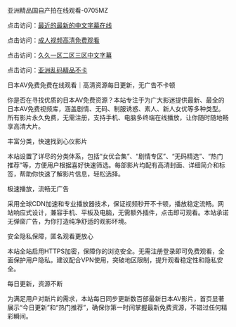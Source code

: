 
亚洲精品国自产拍在线观看-0705MZ


点击访问：<a href="https://gfd-5xg.pages.dev/">最近的最新的中文字幕在线</a>

点击访问：<a href="https://tfda.pages.dev/">成人视频高清免费观看</a>

点击访问：<a href="https://bsdf-5f5.pages.dev/">久久一区二区三区中文字幕</a>

点击访问：<a href="https://vassv.pages.dev/">亚洲乱码精品不卡</a>




日本AV免费免费在线观看｜高清资源每日更新，无广告不卡顿

你是否在寻找优质的日本AV免费资源？本站专注于为广大影迷提供最新、最全的日本AV免费视频库，涵盖剧情、无码、制服诱惑、素人、新人女优等多种类型。所有影片永久免费，无需注册，支持手机、电脑多终端在线播放，让你随时随地畅享高清大片。

丰富分类，快速找到心仪影片

本站设置了详尽的分类体系，包括“女优合集”、“剧情专区”、“无码精选”、“热门推荐”等，方便用户根据喜好快速筛选。每部影片均配有高清封面、详细简介和标签，帮助你快速了解影片信息，轻松选择。

极速播放，流畅无广告

采用全球CDN加速和专业播放器技术，保证视频秒开不卡顿，播放稳定流畅。网站响应式设计，兼容手机、平板及电脑，无需额外插件，点击即可观看。本站承诺无弹窗广告，为你打造纯净舒适的观影环境。

安全隐私保障，匿名观看更放心

本站全站启用HTTPS加密，保障你的浏览安全。无需注册登录即可免费观看，全面保护用户隐私。建议配合VPN使用，突破地区限制，提升观看稳定性和隐私安全。

每日更新，资源不断

为满足用户对新片的需求，本站每日同步更新数百部最新日本AV影片，首页显著展示“今日更新”和“热门推荐”，确保你第一时间掌握最新免费资源，不错过任何精彩瞬间。



































<span style="display:none;">[Canonical link](  ）</span>
